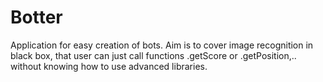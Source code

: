 # Botter
Application for easy creation of bots. Aim is to cover image recognition in black box, that user can just call functions .getScore or .getPosition,.. without knowing how to use advanced libraries.
